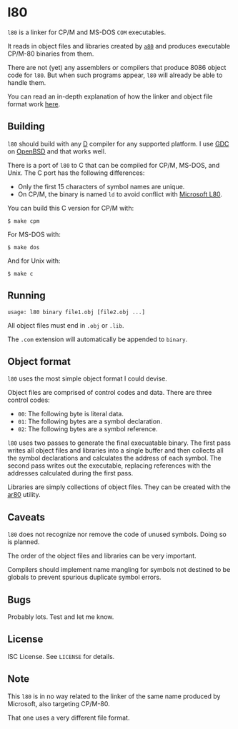 l80
===
`l80` is a linker for CP/M and MS-DOS `COM` executables.

It reads in object files and libraries created by
[`a80`](https://github.com/ibara/a80)
and produces executable CP/M-80 binaries from them.

There are not (yet) any assemblers or compilers that
produce 8086 object code for `l80`. But when such programs
appear, `l80` will already be able to handle them.

You can read an in-depth explanation of how the linker and
object file format work
[here](https://briancallahan.net/blog/20210609.html).

Building
--------
`l80` should build with any
[D](https://dlang.org/)
compiler for any supported platform. I use
[GDC](https://gdcproject.org/)
on
[OpenBSD](https://www.openbsd.org/)
and that works well.

There is a port of `l80` to C that can be compiled for
CP/M, MS-DOS, and Unix. The C port has the following
differences:
* Only the first 15 characters of symbol names are unique.
* On CP/M, the binary is named `ld` to avoid conflict with
[Microsoft L80](https://altairclone.com/downloads/manuals/Microsoft%20L80%20Linker.pdf).

You can build this C version for CP/M with:
```
$ make cpm
```

For MS-DOS with:
```
$ make dos
```

And for Unix with:
```
$ make c
```

Running
-------
`usage: l80 binary file1.obj [file2.obj ...]`

All object files must end in `.obj` or `.lib`.

The `.com` extension will automatically be appended to
`binary`.

Object format
-------------
`l80` uses the most simple object format I could devise.

Object files are comprised of control codes and data. There
are three control codes:
* `00`: The following byte is literal data.
* `01`: The following bytes are a symbol declaration.
* `02`: The following bytes are a symbol reference.

`l80` uses two passes to generate the final execuatable
binary. The first pass writes all object files and libraries
into a single buffer and then collects all the symbol
declarations and calculates the address of each symbol. The
second pass writes out the executable, replacing references
with the addresses calculated during the first pass.

Libraries are simply collections of object files. They can
be created with the
[ar80](https://github.com/ibara/ar80)
utility.

Caveats
-------
`l80` does not recognize nor remove the code of unused
symbols. Doing so is planned.

The order of the object files and libraries can be very
important.

Compilers should implement name mangling for symbols not
destined to be globals to prevent spurious duplicate symbol
errors.

Bugs
----
Probably lots. Test and let me know.

License
-------
ISC License. See `LICENSE` for details.

Note
----
This `l80` is in no way related to the linker of the same
name produced by Microsoft, also targeting CP/M-80.

That one uses a very different file format.
